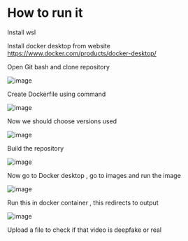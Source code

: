 # How to run it

Install wsl

Install docker desktop from website https://www.docker.com/products/docker-desktop/

Open Git bash and clone repository 

![image](https://github.com/user-attachments/assets/63d2810e-45bb-415b-8ec3-046209be1d7c)

Create Dockerfile using command

![image](https://github.com/user-attachments/assets/1a7985e9-f2de-4aed-99fb-579c278bdfc6)

Now we should choose versions used

![image](https://github.com/user-attachments/assets/9debc5bd-27fb-47f0-a60d-716100e4cb26)

Build the repository

![image](https://github.com/user-attachments/assets/2d5d3bab-868a-4c29-bd87-730a748bac2e)

Now go to Docker desktop , go to images and run the image

![image](https://github.com/user-attachments/assets/86f48868-b5b2-42a1-a62d-f339429ba8ae)

Run this in docker container , this redirects to output 

![image](https://github.com/user-attachments/assets/abbfb7bb-1653-4e3d-a82c-12e46affb6c6)

Upload a file to check if that video is deepfake or real
